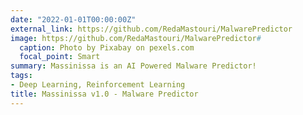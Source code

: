 ```yaml
---
date: "2022-01-01T00:00:00Z"
external_link: https://github.com/RedaMastouri/MalwarePredictor
image: https://github.com/RedaMastouri/MalwarePredictor#
  caption: Photo by Pixabay on pexels.com
  focal_point: Smart
summary: Massinissa is an AI Powered Malware Predictor!
tags:
- Deep Learning, Reinforcement Learning
title: Massinissa v1.0 - Malware Predictor
---
```


